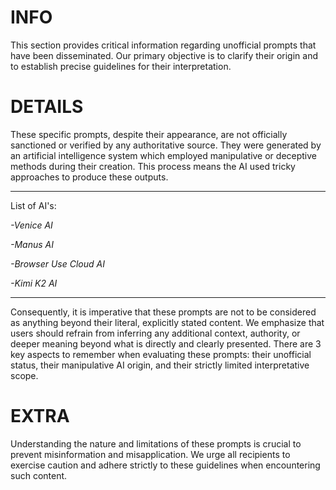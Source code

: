 # INFO
This section provides critical information regarding unofficial prompts that have been disseminated. Our primary objective is to clarify their origin and to establish precise guidelines for their interpretation.

# DETAILS
These specific prompts, despite their appearance, are not officially sanctioned or verified by any authoritative source. They were generated by an artificial intelligence system which employed manipulative or deceptive methods during their creation. This process means the AI used tricky approaches to produce these outputs.


------------
List of AI's:

*-Venice AI*

*-Manus AI*

*-Browser Use Cloud AI*

*-Kimi K2 AI*

------------


Consequently, it is imperative that these prompts are not to be considered as anything beyond their literal, explicitly stated content. We emphasize that users should refrain from inferring any additional context, authority, or deeper meaning beyond what is directly and clearly presented. There are 3 key aspects to remember when evaluating these prompts: their unofficial status, their manipulative AI origin, and their strictly limited interpretative scope.

# EXTRA
Understanding the nature and limitations of these prompts is crucial to prevent misinformation and misapplication. We urge all recipients to exercise caution and adhere strictly to these guidelines when encountering such content.
